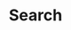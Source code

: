 ---
# head
title: 'Search'
description: 'Car Inventory web site'

# site
social: {
  facebookUrl: 'https://www.facebook.com/someurl',
  twitterUrl: 'https://www.twitter.com/someUrl',
  youtubeUrl: 'https://www.youtube.com/someUrl',
  instagramUrl: 'https://www.instagram.com/someUrl',
  linkedInUrl: 'https://www.linkedIn.com/someUrl',
}

# disclaimer
disclaimer: {
  logo: '../imag/logo-footer.svg',
  madeBy: 'Automotive dealer website by 3-2-1 Ignition',
  copyright: '2018-2019  3-2-1 Ignition, LCC'
}

# footer
footer: {
  address: '92 35 Granville St,Fairfield, CT 06824',
  phone: '839-123-111',
  email: 'info@dealership.com',
  menuItems: [
    { text: 'Home', url: '#' },
    { text: 'Find a car', url: '#' },
    { text: 'Get pre-approval', url: '#' },
    { text: 'Sell your car', url: '#' },
    { text: 'Services', url: '#' },
    { text: 'Terms &amp; conditions', url: '#' },
  ],
}

# header
header: {
  #assets
  logoUrl: '../imag/logo-sound.png',
  brandUrl: '../imag/logo_ford.svg',
  # mobile buttons
  mobileButtons: [
    { text: 'SALES', url: '#' },
    { text: 'SERVICES', url: '#' },
    { text: 'DIRECTION', url: '#' },
  ],
  #slides
  slides: ['/imag/carro.jpg', '/imag/carro.jpg', '/imag/carro.jpg'],
  # top-bar
  address: '101 SW Grady Way, Renton, WA 98057',
  phone: '839-123-111',
  schedule: 'Open today! 8:00 AM - 6:00 PM',
  # menu items
  menuItems: [
    { text: 'Find your next car', url: '#!', selected: true, subItems: [
      { text: 'All inventory', url: '/search'},
      { text: 'All new', url: '#', subItems: [
        { text: 'All inventory', url: '#'},
        { text: 'By body type', url: '/bodytype-search'},
      ]},
      { text: 'All Pre-owned', url: '#', subItems: [
        { text: 'All inventory', url: '#'},
        { text: 'By body type', url: '/bodytype-search'},
        { text: 'Under $15,000', url: '#'},
      ]},
      { text: 'Commercial', url: '#'},
    ]},
    { text: 'Finance your car', url: '#', subItems: [
      { text: 'Get pre-approved', url: '/pre-approved'},
      { text: 'Car loan calculator', url: '/calculator'},
    ]},
    { text: 'Sell your car', url: '#', subItems: [
      { text: 'We''ll buy your car', url: '/prepare'},
      { text: 'Get trade-in value', url: '/tradesell'},
    ]},
    { text: 'Service your car', url: '/service-your-car'},
  ],
  # search input
  searchPlaceholder: 'Find your next car',
}

# search form
searchForm: {
  tabOneText: 'Find new and pre-owned cars',
  tabOneIcon: './imag/icon-car.svg',
  tabTwoText: 'Service your car',
  tabTwoIcon: './imag/icon-no-card.svg',
  mainButtonText: 'FIND YOUR NEXT CAR',
  secondaryButtonText: 'Advanced Search',
  priceSliderMinText: '3K',
  priceSliderMin: 3000,
  priceSliderMaxText: '50K',
  priceSliderMax: 50000,
}

# ads
ads: {
  defaultTheme: {
    adOne: {
      textOne: 'NEW 2018 ECOSPORT',
      textTwo: 'In stock now',
      buttonText: 'CHOOSE YOURS',
    },
    adTwo: {
      textOne: 'BLACK FRIDAY',
      textTwo: 'All month long',
      textThree: '20',
      textFour: '%',
      textFive: 'OF MSRP',
      textSix: 'CASH BACK*',
      textSeven: '* On selected vehicles during November 2018',
      buttonText: 'FIND OUT MORE',
    },
    adThree: {
      textOne: 'REFER',
      textTwo: 'A',
      textThree: 'FRIEND',
      textFour: 'and receive',
      textFive: '$200 CASH',
      buttonText: 'FIND OUT HOW'
    }
  }
}

# big-boxes
bigBoxes: {
  defaultTheme: {
    imageOne: './imag/ico_keys.svg',
    textOne: 'How much is your car worth on a trade in?',
    imageTwo: './imag/icon-blue.svg',
    textTwoPointOne: 'Find out what your car payments will be.',
    textTwoPointTwo: 'Get pre-approved.',
  }
}

# our-services
ourServices: {
  title: 'Our Services',
  subTitle: 'Lorem ipsum dolor sit amet, consectetur adipiscing elit. Suspendisse ullamcoorpe eleifend tortor, et efficitur lectus condimentum ac.',
  services: [
    {
      image: './imag/imag-people.jpg',
      title: 'Financing for Everyone',
      description: 'Lorem ipsum dolor sit amet, consectetur adipiscing elit. Suspendisse ullamcoorpe eleifend tortor, et efficitur lectus condimentum ac.',
      buttonText: 'Get approved',
    },
    {
      image: './imag/imag-drive.jpg',
      title: 'Car Repair',
      description: 'Lorem ipsum dolor sit amet, consectetur adipiscing elit. Suspendisse ullamcoorpe eleifend tortor, et efficitur lectus condimentum ac.',
      buttonText: 'Get started',
    },
    {
      image: './imag/imag-mane.jpg',
      title: 'Sell Your Car',
      description: 'Some quick example text to build on the card title and make up the bulk of the cards content.',
      buttonText: 'Sell your car',
    },
  ]
}

# why-us
whyUs: {
  title: 'Why Choose Us:',
  reasons: [
    { title: '20+', description: 'years experience' },
    { title: '2,500+', description: 'cars for sale' },
    { title: '7,500+', description: 'customers' },
    { title: '24/7', description: 'customer service' },
  ]
}
# testimonies
testimonies: {
  title: 'What our customers say',
  testimonies: [
    {
      title: 'Awesome customer service! 1',
      description: 'My family and have purchased 4 different vehicles with Sound Ford. Every experience has been stress free and easy. I recently purchased a F150 and couldnt be happier with the experience. I highly recommend Sound Ford and their team!',
      author: 'GREGORY from RENTON, WA',
      stars: 1,
    },
    {
      title: 'Great buying experience 2',
      description: 'Buying a car at Sound Ford was a great experience it was a breeze to get through the process, the staff was friendly and very helpful! Bought an Explorer! Love Love the Car! Thank you so much!',
      author: 'CHRISTINA from AUBURN, WA',
      stars: 2,
    },
    {
      title: 'Awesome customer service! 2',
      description: 'My family and have purchased 4 different vehicles with Sound Ford. Every experience has been stress free and easy. I recently purchased a F150 and couldnt be happier with the experience. I highly recommend Sound Ford and their team!',
      author: 'GREGORY from RENTON, WA',
      stars: 3,
    },
    {
      title: 'Great buying experience 3',
      description: 'Buying a car at Sound Ford was a great experience it was a breeze to get through the process, the staff was friendly and very helpful! Bought an Explorer! Love Love the Car! Thank you so much!',
      author: 'CHRISTINA from AUBURN, WA',
      stars: 4,
    },
    {
      title: 'Awesome customer service! 3',
      description: 'My family and have purchased 4 different vehicles with Sound Ford. Every experience has been stress free and easy. I recently purchased a F150 and couldnt be happier with the experience. I highly recommend Sound Ford and their team!',
      author: 'GREGORY from RENTON, WA',
      stars: 5,
    },
  ]
}
# popular-cars
popularCars: {
  title: 'Popular Cars',
  cars: [
    {
      image: './imag/car-1.jpg',
      price: '$22,400',
      type: 'PRE OWNED',
      name: '2018 Chevrolet Tahoe LT',
      miles: '58,369 miles',
      monthlyEstimate: 'Finance: $439 est/month',
      buttonText: 'SHOW MORE'
    },
    {
      image: './imag/car-2.jpg',
      price: '$24,100',
      type: 'PRE OWNED',
      name: '2018 Chevrolet Tahoe LT',
      miles: '58,369 miles',
      monthlyEstimate: 'Finance: $439 est/month',
      buttonText: 'SHOW MORE'
    },
    {
      image: './imag/car-3.jpg',
      price: '$24,100',
      type: 'PRE OWNED',
      name: '2018 Chevrolet Tahoe LT',
      miles: '58,369 miles',
      monthlyEstimate: 'Finance: $439 est/month',
      buttonText: 'SHOW MORE'
    },
    {
      image: './imag/car-4.jpg',
      price: '$34,100',
      type: 'PRE OWNED',
      name: '2018 Chevrolet Tahoe LT',
      miles: '58,369 miles',
      monthlyEstimate: 'Finance: $439 est/month',
      buttonText: 'SHOW MORE'
    }
  ]
}
# get-in-touch
getInTouch: {
  title: 'Get in touch',
  address: '101 SW Grady Way, Renton, Fairfield, CT 068224',
  phone: '839-123-111',
  email: 'service@dealership.com',
  servicesPhone: '839-123-111',
  servicesEmail: 'service@dealership.com',
  openingWeekDays: '10:00 - 22:00',
  openingSaturdays: '09:00 - 23:00',
  openingSundays: '10:00 - 22:00'
}

layout: search
---